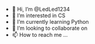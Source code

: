 - 👋 Hi, I’m @LedLed1234
- 👀 I’m interested in CS
- 🌱 I’m currently learning Python
- 💞️ I’m looking to collaborate on
- 📫 How to reach me ...

<!---
LedLed1234/LedLed1234 is a ✨ special ✨ repository because its `README.md` (this file) appears on your GitHub profile.
You can click the Preview link to take a look at your changes.
--->
